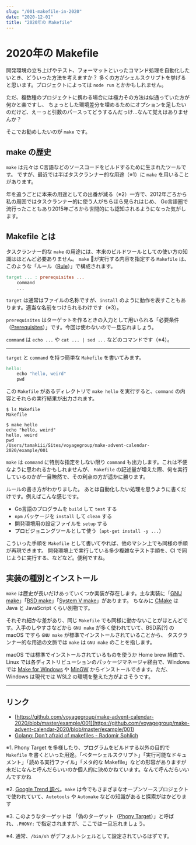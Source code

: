 ```yaml
---
slug: "/001-makefile-in-2020"
date: "2020-12-01"
title: "2020年の Makefile"
---
```


# 2020年の Makefile

開発環境の立ち上げやテスト、フォーマットといったコマンド処理を自動化したいとき、どういった方法を考えますか？
多くの方がシェルスクリプトを挙げると思います。プロジェクトによっては `node run` とかかもしれません。

ただ、複数種のプロジェクトに携わる場合には極力その方法は似通っていた方が何かと楽ですし、
ちょっとした環境差分を埋めるためにオプションを足したいのだけど、えーっと引数のパースってどうするんだっけ…なんて覚えはありませんか？

そこでお勧めしたいのが `make` です。

## make の歴史

`make` は元々は C言語などのソースコードをビルドするために生まれたツールです。
ですが、最近では半ばタスクランナー的な用途（※1）に `make` を用いることがあります。

年を追うごとに本来の用途としての出番が減る（※2）一方で、2012年ごろから私の周囲ではタスクランナー的に使う人がちらほら見られはじめ、
Go言語圏で流行ったこともあり2015年ごろから世間的にも認知されるようになった気がします。

## Makefile とは

タスクランナー的な `make` の用途には、本来のビルドツールとしての使い方の知識はほとんど必要ありません。
`make` が実行する内容を指定する `Makefile` は、このような「ルール（[Rule](https://www.gnu.org/software/make/manual/html_node/Rules.html)）」で構成されます。

```makefile
target ... : prerequisites ...
    command
    ...
```

`target` は通常はファイルの名称ですが、`install` のように動作を表すこともあります。適当な名前をつけられるわけです（※3）。

`prerequisites` はターゲットを作るときの入力として用いられる「必要条件（[Prerequisites](https://www.gnu.org/software/make/manual/html_node/Automatic-Prerequisites.html)）」です。今回は使わないので一旦忘れましょう。

`command` は `echo ...` や `cat ... | sed ...` などのコマンドです（※4）。

---

`target` と `command` を持つ簡単な `Makefile` を書いてみます。
```makefile
hello:
	echo "hello, weird"
	pwd
```

この `Makefile` があるディレクトリで `make hello` を実行すると、`command` の内容とそれらの実行結果が出力されます。
```shell
$ ls Makefile
Makefile
```
```shell
$ make hello
echo "hello, weird"
hello, weird
pwd
/Users/tamakiii/Sites/voyagegroup/make-advent-calendar-2020/example/001

```

`make` は `command` に特別な指定をしない限り `command` も出力します。これは不便なように思われるかもしれませんが、
`Makefile` の記述量が増えた際、何を実行しているのかが一目瞭然で、その利点の方が遥かに勝ります。

ルールの書き方がわかりました。
あとは自動化したい処理を思うように書くだけです。例えばこんな感じです。
* Go言語のプログラムを `build` して `test` する
* `npm` パッケージを `install` して `clean` する
* 開発環境用の設定ファイルを `setup` する
* プロビジョニングツールとして使う（`apt-get install -y ...`）

こういった手順を `Makefile` として書いてやれば、他のマシン上でも同様の手順が再現できます。
開発環境上で実行している多少複雑なテスト手順を、CI で同じように実行する、などなど。便利ですね。


## 実装の種別とインストール

`make` は歴史が長いだけあっていくつか実装が存在します。主な実装に「[GNU make](https://www.gnu.org/software/make/)」「[BSD make](https://www.freebsd.org/doc/en/books/developers-handbook/tools-make.html)」「[System V make](https://www.linux.co.cr/unix/review/1983/0806-a.html#:~:text=4.1%20%20Make)」があります。
ちなみに [CMake](https://cmake.org/) は Java と JavaScript くらい別物です。

それぞれ細かな差があり、同じ `Makefile` でも同様に動かないことがほとんどです。入手のしやすさなどから `GNU make` が多く使われていて、BSD系[?] の macOS ですら `GNU make` が標準でインストールされていることから、
タスクランナー的な用途の文脈では `make` は `GNU make` のことを指します。

macOS では標準でインストールされているものを使うか Home brew 経由で、Linux では各ディストリビューションのパッケージマネージャ経由で、Windows では [Make for Windows](http://gnuwin32.sourceforge.net/packages/make.htm) や [MinGW](http://www.mingw.org/wiki/InstallationHOWTOforMinGW) からインストールできます。ただ、Windows は現代では WSL2 の環境を整えた方がよさそうです。

---

## リンク

* [https://github.com/voyagegroup/make-advent-calendar-2020/blob/master/example/001](https://github.com/voyagegroup/make-advent-calendar-2020/blob/master/example/001)
* [Golang: Don’t afraid of makefiles - Radomir Sohlich](https://sohlich.github.io/post/go_makefile/)


※1. Phony Target を多様したり、プログラムをビルドする以外の目的で `Makefile` を書くといった用途。「ベターシェルスクリプト」「実行可能なドキュメント」「読める実行ファイル」「メタ的な Makefile」などの形容がありますが未だになんと呼んだらいいのか個人的に決めかねています。なんて呼んだらいいんですかね

※2. [Google Trend 調べ](https://trends.google.co.jp/trends/explore?date=all&q=makefile)。`make` は今でもさまざまなオープンソースプロジェクトで使われていて、`Autotools` や `Automake` などの知識があると探索がはかどります

※3. このようなターゲットは 「偽のターゲット（[Phony Target](https://www.gnu.org/software/make/manual/html_node/Phony-Targets.html)）」と呼ばれ、`.PHONY:` で指定されますが、ここでは一旦忘れましょう。

※4. 通常、`/bin/sh` がデフォルトシェルとして設定されているはずです。